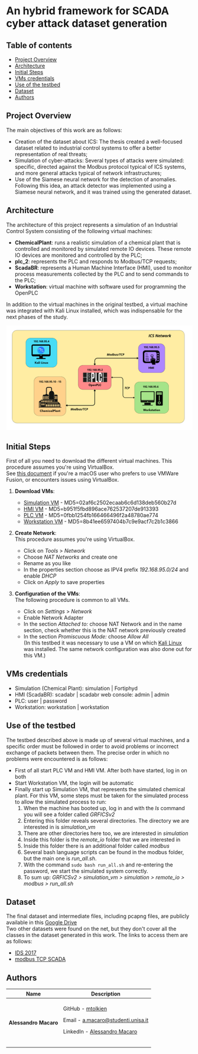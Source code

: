 # An hybrid framework for SCADA cyber attack dataset generation

## Table of contents
- [Project Overview](#project-overview)
- [Architecture](#architecture)
- [Initial Steps](#initial-steps)
- [VMs credentials](#vms-credentials)
- [Use of the testbed](#use-of-the-testbed)
- [Dataset](#dataset)
- [Authors](#authors)

## Project Overview
The main objectives of this work are as follows:
- Creation of the dataset about ICS: The thesis created a well-focused dataset related to industrial control systems to offer a better representation of real threats;
- Simulation of cyber-attacks: Several types of attacks were simulated: specific, directed against the Modbus protocol typical of ICS systems, and more general attacks typical of network infrastructures;
- Use of the Siamese neural network for the detection of anomalies. Following this idea, an attack detector was implemented using a Siamese neural network, and it was trained using the generated dataset.

## Architecture
The architecture of this project represents a simulation of an Industrial Control System consisting of the following virtual machines:  
- **ChemicalPlant**: runs a realistic simulation of a chemical plant that is controlled and monitored by simulated remote IO devices. These remote IO devices are monitored and controlled by the PLC;
- **plc_2**: represents the PLC and responds to Modbus/TCP requests;
- **ScadaBR**: represents a Human Machine Interface (HMI), used to monitor process measurements collected by the PLC and to send commands to the PLC;
- **Workstation**: virtual machine with software used for programming the OpenPLC
  
In addition to the virtual machines in the original testbed, a virtual machine was integrated with Kali Linux installed, which was indispensable for the next phases of the study.
<br>
<p align="center">
  <img src="GRFICSv3/testbed.png" alt="Architecture" width="800">
</p>

## Initial Steps
First of all you need to download the different virtual machines. This procedure assumes you're using VirtualBox.  
See [this document](vmware-fusion.md) if you're a macOS user who prefers to use VMWare Fusion, or encounters issues using VirtualBox.

1. **Download VMs**:
   - [Simulation VM](https://netorgft4230013-my.sharepoint.com/:u:/g/personal/dformby_fortiphyd_com/EaBeAxbF6xtEumdsJ7npVz0BeECJnseAMsfAbaLwV3sKOg?e=JRvkcS) - MD5=02af6c2502ecaab6c6d138deb560b27d
   - [HMI VM](https://www.mattrideout.com/courses/cs6263/GRFICSv3/ScadaBR.ova) - MD5=b951f5fbd896ace762537207de913393
   - [PLC VM](https://netorgft4230013-my.sharepoint.com/:u:/g/personal/dformby_fortiphyd_com/ER0pG_X5IRNCg477jf2ppo8BdN0t13t9vrNBH92_oOWOHA?e=hNeJ88) - MD5=0fbb1254fb166466496f2a48780ae774
   - [Workstation VM](https://www.mattrideout.com/courses/cs6263/GRFICSv3/workstation.ova) - MD5=8b41ee6597404b7c9e9acf7c2b1c3866

2. **Create Network**:  
   This procedure assumes you're using VirtualBox.
   - Click on *Tools* > *Network* 
   - Choose *NAT Networks* and create one
   - Rename as you like
   - In the properties section choose as IPV4 prefix *192.168.95.0/24* and enable *DHCP* 
   - Click on *Apply* to save properties

3. **Configuration of the VMs**:  
   The following procedure is common to all VMs.
   - Click on *Settings* > *Network*
   - Enable Network Adapter
   - In the section *Attached to:* choose NAT Network and in the name section, check whether this is the NAT network previously created
   - In the section *Promiscuous Mode:* choose *Allow All*  
   (In this testbed it was necessary to use a VM on which [Kali Linux](https://www.kali.org/get-kali/#kali-virtual-machines) was installed. The same network configuration was also done out for this VM.)

## VMs credentials
- Simulation (Chemical Plant): simulation | Fortiphyd  
- HMI (ScadaBR): scadabr | scadabr web console: admin | admin  
- PLC: user | password  
- Workstation: workstation | workstation  

## Use of the testbed
The testbed described above is made up of several virtual machines, and a specific order must be followed in order to avoid problems or incorrect exchange of packets between them. The precise order in which no problems were encountered is as follows: 
- First of all start PLC VM and HMI VM. After both have started, log in on both
- Start Workstation VM, the login will be automatic
- Finally start up Simulation VM, that represents the simulated chemical plant. For this VM, some steps must be taken for the simulated process to allow the simulated process to run:
  1. When the machine has booted up, log in and with the *ls* command you will see a folder called *GRFICSv2*
  2. Entering this folder reveals several directories. The directory we are interested in is *simulation_vm*
  3. There are other directories here too, we are interested in *simulation*
  4. Inside this folder is the *remote_io* folder that we are interested in
  5. Inside this folder there is an additional folder called *modbus*
  6. Several bash language scripts can be found in the modbus folder, but the main one is *run_all.sh*.
  7. With the command ``` sudo bash run_all.sh ``` and re-entering the password, we start the simulated system correctly.
  8. To sum up: *GRFICSv2 > simulation_vm > simulation > remote_io > modbus > run_all.sh*
     
## Dataset
The final dataset and intermediate files, including pcapng files, are publicly available in this [Google Drive](https://drive.google.com/drive/folders/1Ug0LFHZki467kKtPCwBwJ0JmP8iyukB9?usp=sharing)  
Two other datasets were found on the net, but they don't cover all the classes in the dataset generated in this work. The links to access them are as follows:
- [IDS 2017](https://www.unb.ca/cic/datasets/ids-2017.html)
- [modbus TCP SCADA](https://github.com/tjcruz-dei/ICS_PCAPS/releases/tag/MODBUSTCP%231)  

## Authors
| Name | Description |
| --- | --- |
| <p dir="auto"><strong>Alessandro Macaro</strong> |<br>GitHub   - <a href="https://github.com/mtolkien">mtolkien</a></p><p dir="auto">Email - <a href="mailto:a.macaro@studenti.unisa.it">a.macaro@studenti.unisa.it</a></p><p dir="auto">LinkedIn - <a href="www.linkedin.com/in/alemacaro">Alessandro Macaro</a></p><br>|
